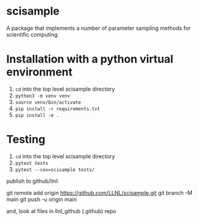 # scisample

A package that implements a number of parameter sampling methods for
scientific computing.

# Installation with a python virtual environment
1. `cd` into the top level scisample directory
1. `python3 -m venv venv`
1. `source venv/bin/activate`
1. `pip install -r requirements.txt`
1. `pip install -e .`

# Testing
 1. `cd` into the top level scisample directory
 1. `pytest tests`
 1. `pytest --cov=scisample tests/`

publish to github/llnl:

git remote add origin https://github.com/LLNL/scisample.git
git branch -M main
git push -u origin main

and, look at files in llnl_github (.github) repo
